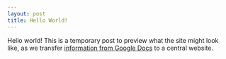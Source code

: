 ```yaml
---
layout: post
title: Hello World!
---
```


Hello world! This is a temporary post to preview what the site might look like, as we transfer [information from Google Docs](https://docs.google.com/document/d/1yTSIiCd9qjUNOalFboaW_WIGG-UCvn6pQxSKWUgGP18/edit?authkey=CJmR97UH&hl=en_US&pli=1#) to a central website.
